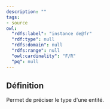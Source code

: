 ```yaml
---
description: ""
tags:
- source
owl:
  "rdfs:label": "instance de@fr"
  "rdf:type": null 
  "rdfs:domain": null 
  "rdfs:range": null 
  "owl:cardinality": "F/R"
  "pq": null
---
```


<OntologyTable frontMatter={frontMatter}/>

## Définition

Permet de préciser le type d'une entité.

